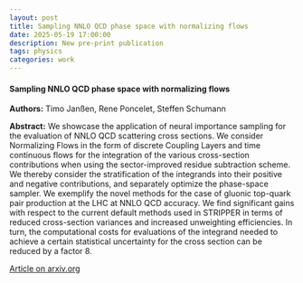 ```yaml
---
layout: post
title: Sampling NNLO QCD phase space with normalizing flows
date: 2025-05-19 17:00:00
description: New pre-print publication
tags: physics 
categories: work
---
```


<h4> Sampling NNLO QCD phase space with normalizing flows </h4>

<b>Authors:</b> Timo Janßen, Rene Poncelet, Steffen Schumann

<b>Abstract:</b> We showcase the application of neural importance sampling for the evaluation of NNLO QCD scattering cross sections. We consider Normalizing Flows in the form of discrete Coupling Layers and time continuous flows for the integration of the various cross-section contributions when using the sector-improved residue subtraction scheme. We thereby consider the stratification of the integrands into their positive and negative contributions, and separately optimize the phase-space sampler. We exemplify the novel methods for the case of gluonic top-quark pair production at the LHC at NNLO QCD accuracy. We find significant gains with respect to the current default methods used in STRIPPER in terms of reduced cross-section variances and increased unweighting efficiencies. In turn, the computational costs for evaluations of the integrand needed to achieve a certain statistical uncertainty for the cross section can be reduced by a factor 8. 
 
<a href="https://arxiv.org/abs/2505.13608">Article on arxiv.org</a>
